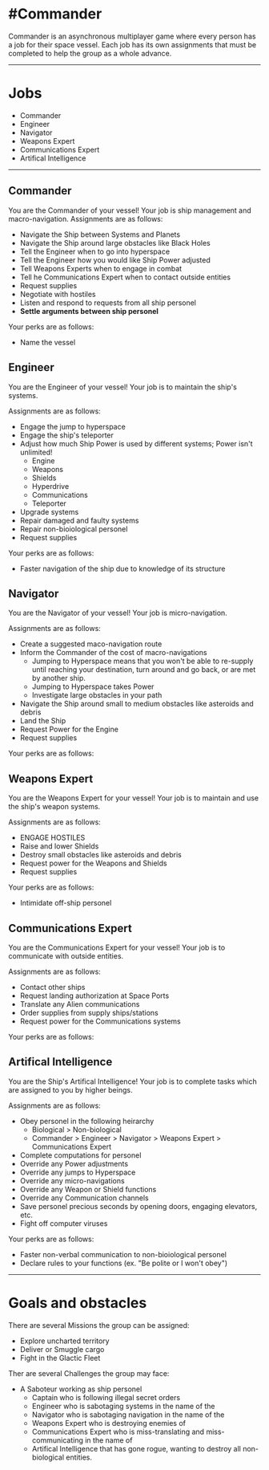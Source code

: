 #**Commander**
======

Commander is an asynchronous multiplayer game where every person has a job for their space vessel. Each job has its own assignments that must be completed to help the group as a whole advance.


------

# Jobs

- Commander
- Engineer
- Navigator
- Weapons Expert
- Communications Expert
- Artifical Intelligence

------

## Commander

You are the Commander of your vessel! Your job is ship management and macro-navigation. Assignments are as follows:
- Navigate the Ship between Systems and Planets
- Navigate the Ship around large obstacles like Black Holes
- Tell the Engineer when to go into hyperspace
- Tell the Engineer how you would like Ship Power adjusted
- Tell Weapons Experts when to engage in combat
- Tell he Communications Expert when to contact outside entities
- Request supplies
- Negotiate with hostiles
- Listen and respond to requests from all ship personel
- **Settle arguments between ship personel**

Your perks are as follows:
- Name the vessel
	
	
## Engineer

You are the Engineer of your vessel! Your job is to maintain the ship's systems.

Assignments are as follows:
- Engage the jump to hyperspace
- Engage the ship's teleporter
- Adjust how much Ship Power is used by different systems; Power isn't unlimited!
	- Engine
	- Weapons
	- Shields
	- Hyperdrive
	- Communications
	- Teleporter
- Upgrade systems
- Repair damaged and faulty systems
- Repair non-bioiological personel
- Request supplies

Your perks are as follows:
- Faster navigation of the ship due to knowledge of its structure
	

## Navigator

You are the Navigator of your vessel! Your job is micro-navigation.

Assignments are as follows:
- Create a suggested maco-navigation route
- Inform the Commander of the cost of macro-navigations
	- Jumping to Hyperspace means that you won't be able to re-supply until reaching your destination, turn around and go back, or are met by another ship.
	- Jumping to Hyperspace takes Power
	- Investigate large obstacles in your path
- Navigate the Ship around small to medium obstacles like asteroids and debris
- Land the Ship
- Request Power for the Engine
- Request supplies

Your perks are as follows:


## Weapons Expert

You are the Weapons Expert for your vessel! Your job is to maintain and use the ship's weapon systems.

Assignments are as follows:
- ENGAGE HOSTILES
- Raise and lower Shields
- Destroy small obstacles like asteroids and debris
- Request power for the Weapons and Shields
- Request supplies

Your perks are as follows:
- Intimidate off-ship personel


## Communications Expert

You are the Communications Expert for your vessel! Your job is to communicate with outside entities.

Assignments are as follows:
- Contact other ships
- Request landing authorization at Space Ports
- Translate any Alien communications
- Order supplies from supply ships/stations
- Request power for the Communications systems

Your perks are as follows:


## Artifical Intelligence

You are the Ship's Artifical Intelligence! Your job is to complete tasks which are assigned to you by higher beings.

Assignments are as follows:
- Obey personel in the following heirarchy
	- Biological > Non-biological
	- Commander > Engineer > Navigator > Weapons Expert > Communications Expert
- Complete computations for personel
- Override any Power adjustments
- Override any jumps to Hyperspace
- Override any micro-navigations
- Override any Weapon or Shield functions
- Override any Communication channels
- Save personel precious seconds by opening doors, engaging elevators, etc.
- Fight off computer viruses

Your perks are as follows:
- Faster non-verbal communication to non-bioiological personel
- Declare rules to your functions (ex. "Be polite or I won't obey")

------

# Goals and obstacles

There are several Missions the group can be assigned:
- Explore uncharted territory
- Deliver or Smuggle cargo
- Fight in the Glactic Fleet

Ther are several Challenges the group may face:
- A Saboteur working as ship personel
	- Captain who is following illegal secret orders
	- Engineer who is sabotaging systems in the name of the <ENEMY GROUP NAME>
	- Navigator who is sabotaging navigation in the name of the <ENEMY GROUP NAME>
	- Weapons Expert who is destroying enemies of <ENEMY GROUP NAME HERE>
	- Communications Expert who is miss-translating and miss-communicating in the name of <ENEMY GROUP NAME>
	- Artifical Intelligence that has gone rogue, wanting to destroy all non-biological entities.




















